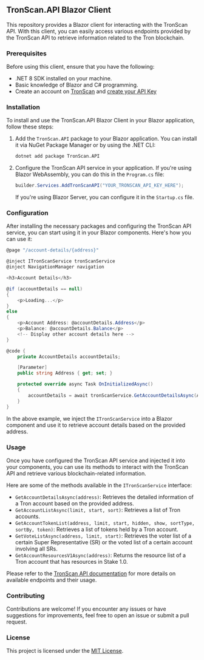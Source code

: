 ## TronScan.API Blazor Client

This repository provides a Blazor client for interacting with the TronScan API. With this client, you can easily access various endpoints provided by the TronScan API to retrieve information related to the Tron blockchain.

### Prerequisites

Before using this client, ensure that you have the following:

- .NET 8 SDK installed on your machine.
- Basic knowledge of Blazor and C# programming.
- Create an account on [TronScan](https://tronscan.org/) and [create your API Key](https://tronscan.org/#/myaccount/apiKeys)

### Installation

To install and use the TronScan.API Blazor Client in your Blazor application, follow these steps:

1. Add the `TronScan.API` package to your Blazor application. You can install it via NuGet Package Manager or by using the .NET CLI:

   ```bash
   dotnet add package TronScan.API
   ```

2. Configure the TronScan API service in your application. If you're using Blazor WebAssembly, you can do this in the `Program.cs` file:

   ```csharp
   builder.Services.AddTronScanAPI("YOUR_TRONSCAN_API_KEY_HERE");
   ```

   If you're using Blazor Server, you can configure it in the `Startup.cs` file.

### Configuration

After installing the necessary packages and configuring the TronScan API service, you can start using it in your Blazor components. Here's how you can use it:

```csharp
@page "/account-details/{address}"

@inject ITronScanService tronScanService
@inject NavigationManager navigation

<h3>Account Details</h3>

@if (accountDetails == null)
{
    <p>Loading...</p>
}
else
{
    <p>Account Address: @accountDetails.Address</p>
    <p>Balance: @accountDetails.Balance</p>
    <!-- Display other account details here -->
}

@code {
    private AccountDetails accountDetails;

    [Parameter]
    public string Address { get; set; }

    protected override async Task OnInitializedAsync()
    {
        accountDetails = await tronScanService.GetAccountDetailsAsync(Address);
    }
}
```

In the above example, we inject the `ITronScanService` into a Blazor component and use it to retrieve account details based on the provided address.

### Usage

Once you have configured the TronScan API service and injected it into your components, you can use its methods to interact with the TronScan API and retrieve various blockchain-related information.

Here are some of the methods available in the `ITronScanService` interface:

- `GetAccountDetailsAsync(address)`: Retrieves the detailed information of a Tron account based on the provided address.
- `GetAccountListAsync(limit, start, sort)`: Retrieves a list of Tron accounts.
- `GetAccountTokenList(address, limit, start, hidden, show, sortType, sortBy, token)`: Retrieves a list of tokens held by a Tron account.
- `GetVoteListAsync(address, limit, start)`: Retrieves the voter list of a certain Super Representative (SR) or the voted list of a certain account involving all SRs.
- `GetAccountResourcesV1Async(address)`: Returns the resource list of a Tron account that has resources in Stake 1.0.

Please refer to the [TronScan API documentation](https://apilist.tronscanapi.com/) for more details on available endpoints and their usage.

### Contributing

Contributions are welcome! If you encounter any issues or have suggestions for improvements, feel free to open an issue or submit a pull request.

### License

This project is licensed under the [MIT License](LICENSE).
